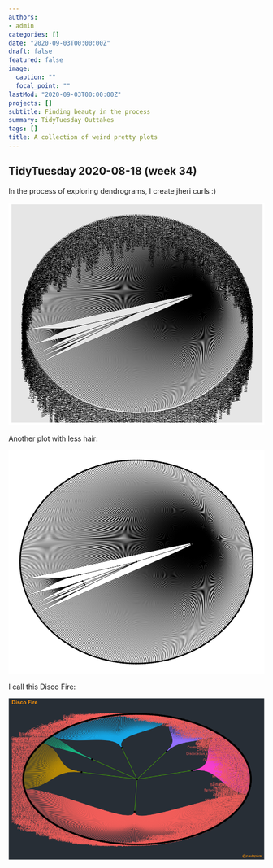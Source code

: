 ```yaml
---
authors:
- admin
categories: []
date: "2020-09-03T00:00:00Z"
draft: false
featured: false
image:
  caption: ""
  focal_point: ""
lastMod: "2020-09-03T00:00:00Z"
projects: []
subtitle: Finding beauty in the process
summary: TidyTuesday Outtakes
tags: []
title: A collection of weird pretty plots
---
```


## TidyTuesday 2020-08-18 (week 34)

In the process of exploring dendrograms, I create jheri curls :)

![png](./plant_dendogram_mess.png)

Another plot with less hair:

![png](./dendrogram_plant.png)

I call this Disco Fire:

![png](./disco_fire.png)
